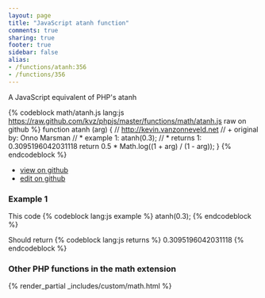 ```yaml
---
layout: page
title: "JavaScript atanh function"
comments: true
sharing: true
footer: true
sidebar: false
alias:
- /functions/atanh:356
- /functions/356
---
```

<!-- Generated by Rakefile:build -->
A JavaScript equivalent of PHP's atanh

{% codeblock math/atanh.js lang:js https://raw.github.com/kvz/phpjs/master/functions/math/atanh.js raw on github %}
function atanh (arg) {
  // http://kevin.vanzonneveld.net
  // +   original by: Onno Marsman
  // *     example 1: atanh(0.3);
  // *     returns 1: 0.3095196042031118
  return 0.5 * Math.log((1 + arg) / (1 - arg));
}
{% endcodeblock %}

 - [view on github](https://github.com/kvz/phpjs/blob/master/functions/math/atanh.js)
 - [edit on github](https://github.com/kvz/phpjs/edit/master/functions/math/atanh.js)

### Example 1
This code
{% codeblock lang:js example %}
atanh(0.3);
{% endcodeblock %}

Should return
{% codeblock lang:js returns %}
0.3095196042031118
{% endcodeblock %}


### Other PHP functions in the math extension
{% render_partial _includes/custom/math.html %}
